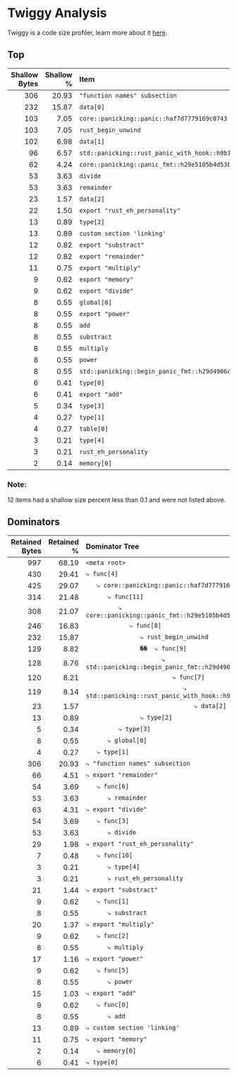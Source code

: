# Twiggy Analysis

Twiggy is a code size profiler, learn more about it [here](https://github.com/rustwasm/twiggy).

## Top

| Shallow Bytes | Shallow % | Item |
| ------------: | --------: | :--- |
| 306 | 20.93 | `"function names" subsection` |
| 232 | 15.87 | `data[0]` |
| 103 | 7.05 | `core::panicking::panic::haf7d7779169c0743` |
| 103 | 7.05 | `rust_begin_unwind` |
| 102 | 6.98 | `data[1]` |
| 96 | 6.57 | `std::panicking::rust_panic_with_hook::h9b1c029d1ceaded2` |
| 62 | 4.24 | `core::panicking::panic_fmt::h29e5105b4d53bc05` |
| 53 | 3.63 | `divide` |
| 53 | 3.63 | `remainder` |
| 23 | 1.57 | `data[2]` |
| 22 | 1.50 | `export "rust_eh_personality"` |
| 13 | 0.89 | `type[2]` |
| 13 | 0.89 | `custom section 'linking'` |
| 12 | 0.82 | `export "substract"` |
| 12 | 0.82 | `export "remainder"` |
| 11 | 0.75 | `export "multiply"` |
| 9 | 0.62 | `export "memory"` |
| 9 | 0.62 | `export "divide"` |
| 8 | 0.55 | `global[0]` |
| 8 | 0.55 | `export "power"` |
| 8 | 0.55 | `add` |
| 8 | 0.55 | `substract` |
| 8 | 0.55 | `multiply` |
| 8 | 0.55 | `power` |
| 8 | 0.55 | `std::panicking::begin_panic_fmt::h29d4906ca23d78a0` |
| 6 | 0.41 | `type[0]` |
| 6 | 0.41 | `export "add"` |
| 5 | 0.34 | `type[3]` |
| 4 | 0.27 | `type[1]` |
| 4 | 0.27 | `table[0]` |
| 3 | 0.21 | `type[4]` |
| 3 | 0.21 | `rust_eh_personality` |
| 2 | 0.14 | `memory[0]` |

### Note:
12 items had a shallow size percent less than 0.1 and were not listed above.


## Dominators

| Retained Bytes | Retained % | Dominator Tree |
| ------------: | --------: | :--- |
| 997 | 68.19 | `<meta root>` |
| 430 | 29.41 | `⤷ func[4]` |
| 425 | 29.07 | `   ⤷ core::panicking::panic::haf7d7779169c0743` |
| 314 | 21.48 | `      ⤷ func[11]` |
| 308 | 21.07 | `         ⤷ core::panicking::panic_fmt::h29e5105b4d53bc05` |
| 246 | 16.83 | `            ⤷ func[8]` |
| 232 | 15.87 | `               ⤷ rust_begin_unwind` |
| 129 | 8.82 | `               ��  ⤷ func[9]` |
| 128 | 8.76 | `                     ⤷ std::panicking::begin_panic_fmt::h29d4906ca23d78a0` |
| 120 | 8.21 | `                        ⤷ func[7]` |
| 119 | 8.14 | `                           ⤷ std::panicking::rust_panic_with_hook::h9b1c029d1ceaded2` |
| 23 | 1.57 | `                              ⤷ data[2]` |
| 13 | 0.89 | `               ⤷ type[2]` |
| 5 | 0.34 | `         ⤷ type[3]` |
| 8 | 0.55 | `      ⤷ global[0]` |
| 4 | 0.27 | `   ⤷ type[1]` |
| 306 | 20.93 | `⤷ "function names" subsection` |
| 66 | 4.51 | `⤷ export "remainder"` |
| 54 | 3.69 | `   ⤷ func[6]` |
| 53 | 3.63 | `      ⤷ remainder` |
| 63 | 4.31 | `⤷ export "divide"` |
| 54 | 3.69 | `   ⤷ func[3]` |
| 53 | 3.63 | `      ⤷ divide` |
| 29 | 1.98 | `⤷ export "rust_eh_personality"` |
| 7 | 0.48 | `   ⤷ func[10]` |
| 3 | 0.21 | `      ⤷ type[4]` |
| 3 | 0.21 | `      ⤷ rust_eh_personality` |
| 21 | 1.44 | `⤷ export "substract"` |
| 9 | 0.62 | `   ⤷ func[1]` |
| 8 | 0.55 | `      ⤷ substract` |
| 20 | 1.37 | `⤷ export "multiply"` |
| 9 | 0.62 | `   ⤷ func[2]` |
| 8 | 0.55 | `      ⤷ multiply` |
| 17 | 1.16 | `⤷ export "power"` |
| 9 | 0.62 | `   ⤷ func[5]` |
| 8 | 0.55 | `      ⤷ power` |
| 15 | 1.03 | `⤷ export "add"` |
| 9 | 0.62 | `   ⤷ func[0]` |
| 8 | 0.55 | `      ⤷ add` |
| 13 | 0.89 | `⤷ custom section 'linking'` |
| 11 | 0.75 | `⤷ export "memory"` |
| 2 | 0.14 | `   ⤷ memory[0]` |
| 6 | 0.41 | `⤷ type[0]` |
